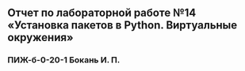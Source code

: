## Отчет по лабораторной работе №14 «Установка пакетов в Python. Виртуальные окружения»
### ПИЖ-б-0-20-1 Бокань И. П.
